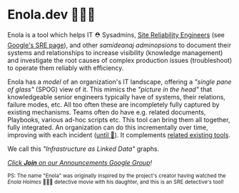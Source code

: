 <!--
    SPDX-License-Identifier: Apache-2.0

    Copyright 2023-2024 The Enola <https://enola.dev> Authors

    Licensed under the Apache License, Version 2.0 (the "License");
    you may not use this file except in compliance with the License.
    You may obtain a copy of the License at

        https://www.apache.org/licenses/LICENSE-2.0

    Unless required by applicable law or agreed to in writing, software
    distributed under the License is distributed on an "AS IS" BASIS,
    WITHOUT WARRANTIES OR CONDITIONS OF ANY KIND, either express or implied.
    See the License for the specific language governing permissions and
    limitations under the License.
-->

# Enola.dev 🕵🏾‍♀️

Enola is a tool which helps IT ⛑️ Sysadmins,
[Site Reliability Engineers](https://en.wikipedia.org/wiki/Site_reliability_engineering)
(see [Google's SRE page](https://sre.google)), and other _samideanaj adminopsions_ to
document their systems and relationships to increase visibility (knowledge management)
and investigate the root causes of complex production issues (troubleshoot)
to operate them reliably with efficiency.

Enola has a _model_ of an organization's IT landscape,
offering a _"single pane of glass"_ (SPOG) view of it.
This mimics the _"picture in the head"_ that knowledgeable senior engineers
typically have of systems, their relations, failure modes, etc. All too often
these are incompletely fully captured by existing mechanisms. Teams often do
have e.g. related documents, Playbooks, various ad-hoc scripts etc.
This tool can bring them all together, fully integrated. An organization can
do this incrementally over time, improving with each incident
([until 🔮](concepts/singularity.md)).
It complements [related existing tools](concepts/other.md).

We call this _"Infrastructure as Linked Data"_ graphs.

_[Click **_Join_** on our Announcements Google Group](https://groups.google.com/g/enoladev-announcements)!_

<!-- Due to its inherently modular underlying technical framework, its internal data model is highly extensible to a variety
of environments by modeling concepts from private environments and writing bespoke custom API connectors for in-house setups. -->

<!-- TODO The actual usage of [the underlying core](core.md) can be illustrated e.g. by its [Kubernetes Edition](k8s/index.md). -->

<sub>PS: The name "Enola" was originally inspired by the project's creator having watched the _Enola
Holmes_ 🕵🏾‍♀️ detective movie with his daughter, and this is an SRE detective's tool!</sub>

<script type="application/ld+json">
{% include "models/enola.jsonld" %}
</script>
